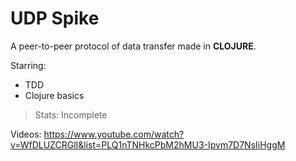 # UDP Spike

A peer-to-peer protocol of data transfer made in **CLOJURE**.

Starring:

- TDD
- Clojure basics

> Stats: Incomplete

Videos: https://www.youtube.com/watch?v=WfDLUZCRGlI&list=PLQ1nTNHkcPbM2hMU3-Ipvm7D7NsIiHggM
